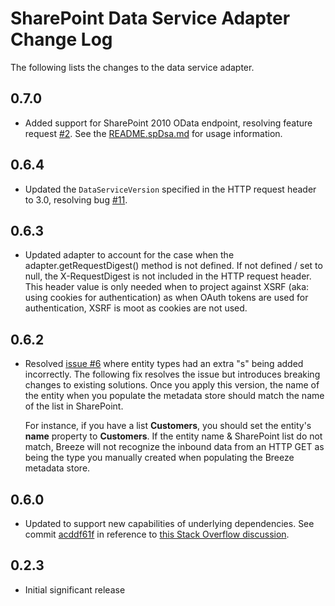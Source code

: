 SharePoint Data Service Adapter Change Log
==========================================
The following lists the changes to the data service adapter.

0.7.0
-----
- Added support for SharePoint 2010 OData endpoint, resolving feature request [#2](https://github.com/andrewconnell/breeze.js.labs/issues/2). See the [README.spDsa.md](README.spDsa.md) for usage information.

0.6.4
-----
- Updated the `DataServiceVersion` specified in the HTTP request header to 3.0, resolving bug [#11](https://github.com/andrewconnell/breeze.js.labs/issues/11).

0.6.3
-----
- Updated adapter to account for the case when the adapter.getRequestDigest() method is not defined. If not defined / set to null, the X-RequestDigest is not included in the HTTP request header. This header value is only needed when to project against XSRF (aka: using cookies for authentication) as when OAuth tokens are used for authentication, XSRF is moot as cookies are not used.

0.6.2
-----
- Resolved [issue #6](https://github.com/andrewconnell/breeze.js.labs/issues/6) where entity types had an extra "s" being added incorrectly. The following fix resolves the issue but introduces breaking changes to existing solutions. Once you apply this version, the name of the entity when you populate the metadata store should match the name of the list in SharePoint. 

  For instance, if you have a list **Customers**, you should set the entity's **name** property to **Customers**. If the entity name & SharePoint list do not match, Breeze will not recognize the inbound data from an HTTP GET as being the type you manually created when populating the Breeze metadata store.

0.6.0
-----
- Updated to support new capabilities of underlying dependencies. See commit [acddf61f](https://github.com/andrewconnell/breeze.js.labs/commit/acddf61f4fd7b71f100f848bb358a273890ae94e) in reference to [this Stack Overflow discussion](http://stackoverflow.com/questions/24702308/breeze-dataservice-abstractrest-with-sparse-save-response/24769885?noredirect=1#comment40082212_24769885).

0.2.3
-----
- Initial significant release
